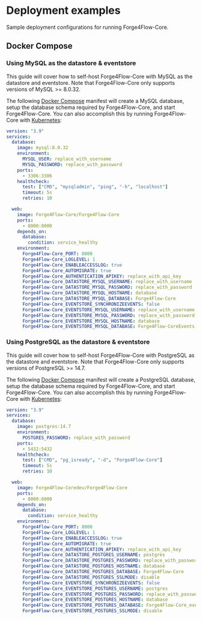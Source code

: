 # Deployment examples

Sample deployment configurations for running Forge4Flow-Core.

## Docker Compose

### Using MySQL as the datastore & eventstore

This guide will cover how to self-host Forge4Flow-Core with MySQL as the datastore and eventstore. Note that Forge4Flow-Core only supports versions of MySQL >= 8.0.32.

The following [Docker Compose](https://docs.docker.com/compose/) manifest will create a MySQL database, setup the database schema required by Forge4Flow-Core, and start Forge4Flow-Core. You can also accomplish this by running Forge4Flow-Core with [Kubernetes](https://kubernetes.io/):

```yaml
version: "3.9"
services:
  database:
    image: mysql:8.0.32
    environment:
      MYSQL_USER: replace_with_username
      MYSQL_PASSWORD: replace_with_password
    ports:
      - 3306:3306
    healthcheck:
      test: ["CMD", "mysqladmin", "ping", "-h", "localhost"]
      timeout: 5s
      retries: 10

  web:
    image: Forge4Flow-Core/Forge4Flow-Core
    ports:
      - 8000:8000
    depends_on:
      database:
        condition: service_healthy
    environment:
      Forge4Flow-Core_PORT: 8000
      Forge4Flow-Core_LOGLEVEL: 1
      Forge4Flow-Core_ENABLEACCESSLOG: true
      Forge4Flow-Core_AUTOMIGRATE: true
      Forge4Flow-Core_AUTHENTICATION_APIKEY: replace_with_api_key
      Forge4Flow-Core_DATASTORE_MYSQL_USERNAME: replace_with_username
      Forge4Flow-Core_DATASTORE_MYSQL_PASSWORD: replace_with_password
      Forge4Flow-Core_DATASTORE_MYSQL_HOSTNAME: database
      Forge4Flow-Core_DATASTORE_MYSQL_DATABASE: Forge4Flow-Core
      Forge4Flow-Core_EVENTSTORE_SYNCHRONIZEEVENTS: false
      Forge4Flow-Core_EVENTSTORE_MYSQL_USERNAME: replace_with_username
      Forge4Flow-Core_EVENTSTORE_MYSQL_PASSWORD: replace_with_password
      Forge4Flow-Core_EVENTSTORE_MYSQL_HOSTNAME: database
      Forge4Flow-Core_EVENTSTORE_MYSQL_DATABASE: Forge4Flow-CoreEvents
```

### Using PostgreSQL as the datastore & eventstore

This guide will cover how to self-host Forge4Flow-Core with PostgreSQL as the datastore and eventstore. Note that Forge4Flow-Core only supports versions of PostgreSQL >= 14.7.

The following [Docker Compose](https://docs.docker.com/compose/) manifest will create a PostgreSQL database, setup the database schema required by Forge4Flow-Core, and start Forge4Flow-Core. You can also accomplish this by running Forge4Flow-Core with [Kubernetes](https://kubernetes.io/):

```yaml
version: "3.9"
services:
  database:
    image: postgres:14.7
    environment:
      POSTGRES_PASSWORD: replace_with_password
    ports:
      - 5432:5432
    healthcheck:
      test: ["CMD", "pg_isready", "-d", "Forge4Flow-Core"]
      timeout: 5s
      retries: 10

  web:
    image: Forge4Flow-Coredev/Forge4Flow-Core
    ports:
      - 8000:8000
    depends_on:
      database:
        condition: service_healthy
    environment:
      Forge4Flow-Core_PORT: 8000
      Forge4Flow-Core_LOGLEVEL: 1
      Forge4Flow-Core_ENABLEACCESSLOG: true
      Forge4Flow-Core_AUTOMIGRATE: true
      Forge4Flow-Core_AUTHENTICATION_APIKEY: replace_with_api_key
      Forge4Flow-Core_DATASTORE_POSTGRES_USERNAME: postgres
      Forge4Flow-Core_DATASTORE_POSTGRES_PASSWORD: replace_with_password
      Forge4Flow-Core_DATASTORE_POSTGRES_HOSTNAME: database
      Forge4Flow-Core_DATASTORE_POSTGRES_DATABASE: Forge4Flow-Core
      Forge4Flow-Core_DATASTORE_POSTGRES_SSLMODE: disable
      Forge4Flow-Core_EVENTSTORE_SYNCHRONIZEEVENTS: false
      Forge4Flow-Core_EVENTSTORE_POSTGRES_USERNAME: postgres
      Forge4Flow-Core_EVENTSTORE_POSTGRES_PASSWORD: replace_with_password
      Forge4Flow-Core_EVENTSTORE_POSTGRES_HOSTNAME: database
      Forge4Flow-Core_EVENTSTORE_POSTGRES_DATABASE: Forge4Flow-Core_events
      Forge4Flow-Core_EVENTSTORE_POSTGRES_SSLMODE: disable
```
